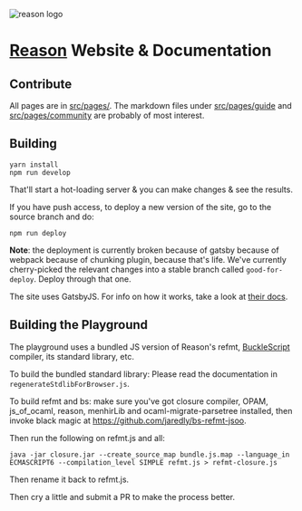 ![reason logo](src/images/reason_200.png)

# [Reason](https://github.com/facebook/reason) Website & Documentation

## Contribute

All pages are in [src/pages/](src/pages/). The markdown files under [src/pages/guide](src/pages/guide/) and [src/pages/community](src/pages/community/) are probably of most interest.

## Building

```
yarn install
npm run develop
```

That'll start a hot-loading server & you can make changes & see the results.

If you have push access, to deploy a new version of the site, go to the source branch and do:

```
npm run deploy
```

**Note**: the deployment is currently broken because of gatsby because of webpack because of chunking plugin, because that's life. We've currently cherry-picked the relevant changes into a stable branch called `good-for-deploy`. Deploy through that one.

The site uses GatsbyJS. For info on how it works, take a look at [their docs](https://www.gatsbyjs.org/docs/).

## Building the Playground

The playground uses a bundled JS version of Reason's refmt, [BuckleScript](https://github.com/BuckleScript/bucklescript) compiler, its standard library, etc.

To build the bundled standard library: Please read the documentation in `regenerateStdlibForBrowser.js`.

To build refmt and bs: make sure you've got closure compiler, OPAM, js_of_ocaml, reason, menhirLib and ocaml-migrate-parsetree installed, then invoke black magic at https://github.com/jaredly/bs-refmt-jsoo.

Then run the following on refmt.js and all:

```
java -jar closure.jar --create_source_map bundle.js.map --language_in ECMASCRIPT6 --compilation_level SIMPLE refmt.js > refmt-closure.js
```

Then rename it back to refmt.js.

Then cry a little and submit a PR to make the process better.
